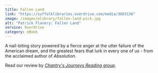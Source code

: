 ```yaml
---
title: Fallen Land
link: "https://suffolklibraries.overdrive.com/media/3803136"
image: /images/elibrary/fallen-land-pick.jpg
alt: "Patrick Flanery: Fallen Land"
service: Overdrive
category: eBook
---
```


A nail-biting story powered by a fierce anger at the utter failure of the American dream, and the greatest fears that lurk in every one of us - from the acclaimed author of <cite>Absolution</cite>.

Read our review by [<cite>Chantry's Journeys Reading group</cite>](/new-suggestions/reviews/staff-picks/fallen-land-by-patrick-flanery/).
